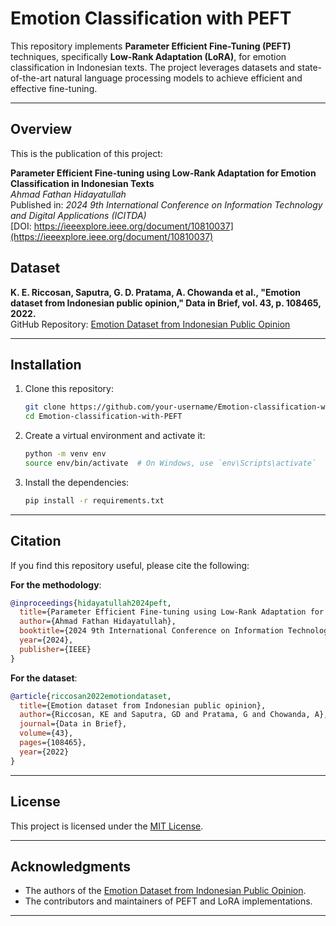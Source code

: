 # Emotion Classification with PEFT

This repository implements **Parameter Efficient Fine-Tuning (PEFT)** techniques, specifically **Low-Rank Adaptation (LoRA)**, for emotion classification in Indonesian texts. The project leverages datasets and state-of-the-art natural language processing models to achieve efficient and effective fine-tuning.

---

## Overview

This is the publication of this project:

**Parameter Efficient Fine-tuning using Low-Rank Adaptation for Emotion Classification in Indonesian Texts**  
*Ahmad Fathan Hidayatullah*  
Published in: *2024 9th International Conference on Information Technology and Digital Applications (ICITDA)*  
[DOI: https://ieeexplore.ieee.org/document/10810037](https://ieeexplore.ieee.org/document/10810037)

## Dataset

**K. E. Riccosan, Saputra, G. D. Pratama, A. Chowanda et al., "Emotion dataset from Indonesian public opinion," Data in Brief, vol. 43, p. 108465, 2022.**  
GitHub Repository: [Emotion Dataset from Indonesian Public Opinion](https://github.com/Ricco48/Emotion-Dataset-from-Indonesian-Public-Opinion)

---

## Installation

1. Clone this repository:
   ```bash
   git clone https://github.com/your-username/Emotion-classification-with-PEFT.git
   cd Emotion-classification-with-PEFT
   ```

2. Create a virtual environment and activate it:
   ```bash
   python -m venv env
   source env/bin/activate  # On Windows, use `env\Scripts\activate`
   ```

3. Install the dependencies:
   ```bash
   pip install -r requirements.txt
   ```

---

## Citation

If you find this repository useful, please cite the following:

**For the methodology**:
```bibtex
@inproceedings{hidayatullah2024peft,
  title={Parameter Efficient Fine-tuning using Low-Rank Adaptation for Emotion Classification in Indonesian Texts},
  author={Ahmad Fathan Hidayatullah},
  booktitle={2024 9th International Conference on Information Technology and Digital Applications (ICITDA)},
  year={2024},
  publisher={IEEE}
}
```

**For the dataset**:
```bibtex
@article{riccosan2022emotiondataset,
  title={Emotion dataset from Indonesian public opinion},
  author={Riccosan, KE and Saputra, GD and Pratama, G and Chowanda, A},
  journal={Data in Brief},
  volume={43},
  pages={108465},
  year={2022}
}
```

---

## License

This project is licensed under the [MIT License](LICENSE).

---

## Acknowledgments

- The authors of the [Emotion Dataset from Indonesian Public Opinion](https://github.com/Ricco48/Emotion-Dataset-from-Indonesian-Public-Opinion).
- The contributors and maintainers of PEFT and LoRA implementations.

---
